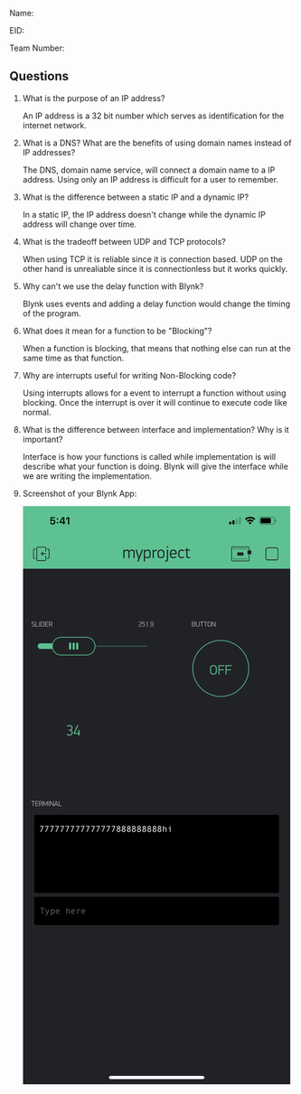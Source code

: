 Name:

EID:

Team Number:

## Questions

1. What is the purpose of an IP address?

    An IP address is a 32 bit number which serves as identification for the internet network.

2. What is a DNS? What are the benefits of using domain names instead of IP addresses?

    The DNS, domain name service, will connect a domain name to a IP address. Using only an IP address is difficult for a user to remember. 

3. What is the difference between a static IP and a dynamic IP?

    In a static IP, the IP address doesn't change while the dynamic IP address will change over time. 

4. What is the tradeoff between UDP and TCP protocols?

    When using TCP it is reliable since it is connection based. UDP on the other hand is unrealiable since it is connectionless but it works quickly.

5. Why can't we use the delay function with Blynk?

    Blynk uses events and adding a delay function would change the timing of the program.

6. What does it mean for a function to be "Blocking"?

    When a function is blocking, that means that nothing else can run at the same time as that function.

7. Why are interrupts useful for writing Non-Blocking code?

    Using interrupts allows for a event to interrupt a function without using blocking. Once the interrupt is over it will continue to execute code like normal.

8. What is the difference between interface and implementation? Why is it important?

   Interface is how your functions is called while implementation is will describe what your function is doing. Blynk will give the interface while we are writing the implementation. 

9. Screenshot of your Blynk App:

    ![your image here->](img/IMG-2021.PNG)
